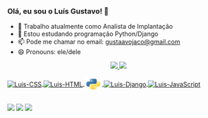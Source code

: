 <!-- Apresentação -->
### Olá, eu sou o Luís Gustavo! 👋

- 🔭 Trabalho atualmente como Analista de Implantação
- 🌱 Estou estudando programação Python/Django
- 📫 Pode me chamar no email: gustaavojaco@gmail.com
- 😄 Pronouns: ele/dele


<!-- Estatisticas do GitHub -->
<div align="center">
  <a href="https://github.com/lgustavoss">
  <img height="150em" src="https://github-readme-stats.vercel.app/api?username=lgustavoss&show_icons=true&theme=dark&include_all_commits=true&count_private=true"/>
  <img height="150em" src="https://github-readme-stats.vercel.app/api/top-langs/?username=lgustavoss&layout=compact&langs_count=7&theme=dark"/>
</div>
<div style="display: inline_block"><br>
  <!-- Icones das linguagens -->
  <img align="center" alt="Luis-CSS" height="30" width="40" src="https://cdn.jsdelivr.net/gh/devicons/devicon/icons/css3/css3-plain-wordmark.svg" />
  <img align="center" alt="Luis-HTML" height="30" width="40" src="https://cdn.jsdelivr.net/gh/devicons/devicon/icons/html5/html5-plain-wordmark.svg" />
  <img align="center" alt="Luis-Python" height="30" width="40" src="https://raw.githubusercontent.com/devicons/devicon/master/icons/python/python-original.svg" />
  <img align="center" alt="Luis-Django" height="30" width="40" src="https://cdn.jsdelivr.net/gh/devicons/devicon/icons/django/django-plain.svg" />
  <img align="center" alt="Luis-JavaScript" height="30" width="40" src="https://cdn.jsdelivr.net/gh/devicons/devicon/icons/javascript/javascript-plain.svg" />
</div>
  
  ##
  
<div>
  <!-- Links de contato -->
  <a href="https://contate.me/lgustavoss" target="_blank"><img src="https://img.shields.io/badge/WhatsApp-25D366?style=for-the-badge&logo=whatsapp&logoColor=white" target="_blank"></a> 
  <a href = "mailto:gustaavojaco@gmail.com"><img src="https://img.shields.io/badge/Gmail-D14836?style=for-the-badge&logo=gmail&logoColor=white" target="_blank"></a>
  <a href="https://www.linkedin.com/in/lgustavoss/" target="_blank"><img src="https://img.shields.io/badge/-LinkedIn-%230077B5?style=for-the-badge&logo=linkedin&logoColor=white" target="_blank"></a> 
</div>

